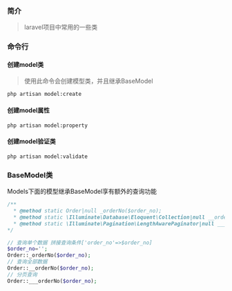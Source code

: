 ### 简介

> laravel项目中常用的一些类

### 命令行

#### 创建model类

> 使用此命令会创建模型类，并且继承BaseModel

```
php artisan model:create
```

#### 创建model属性

```
php artisan model:property
```

#### 创建model验证类

```
php artisan model:validate
```

### BaseModel类

Models下面的模型继承BaseModel享有额外的查询功能

```php
/**
  * @method static Order|null _orderNo($order_no);
  * @method static \Illuminate\Database\Eloquent\Collection|null __orderNo($order_no);
  * @method static \Illuminate\Pagination\LengthAwarePaginator|null ___orderNo($order_no);
*/

// 查询单个数据 拼接查询条件['order_no'=>$order_no]
$order_no='';
Order::_orderNo($order_no);
// 查询全部数据
Order::__orderNo($order_no);
// 分页查询
Order::___orderNo($order_no);
```
